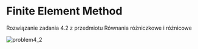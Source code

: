 # Finite Element Method
Rozwiązanie zadania 4.2 z przedmiotu Równania różniczkowe i różnicowe

![problem4_2](https://github.com/Krzysztof-Goluchowski/FiniteElementMethod/assets/131868100/baf3017a-8517-4092-a0a1-68ce3616f753)
